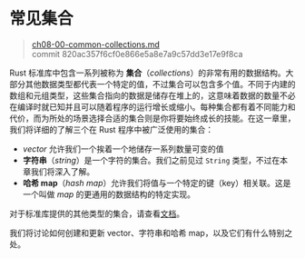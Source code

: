 # 常见集合

> [ch08-00-common-collections.md](https://github.com/rust-lang/book/blob/master/src/ch08-00-common-collections.md)
> <br>
> commit 820ac357f6cf0e866e5a8e7a9c57dd3e17e9f8ca

Rust 标准库中包含一系列被称为 **集合**（*collections*）的非常有用的数据结构。大部分其他数据类型都代表一个特定的值，不过集合可以包含多个值。不同于内建的数组和元组类型，这些集合指向的数据是储存在堆上的，这意味着数据的数量不必在编译时就已知并且可以随着程序的运行增长或缩小。每种集合都有着不同能力和代价，而为所处的场景选择合适的集合则是你将要始终成长的技能。在这一章里，我们将详细的了解三个在 Rust 程序中被广泛使用的集合：

* *vector* 允许我们一个挨着一个地储存一系列数量可变的值
* **字符串**（*string*）是一个字符的集合。我们之前见过 `String` 类型，不过在本章我们将深入了解。
* **哈希 map**（*hash map*）允许我们将值与一个特定的键（key）相关联。这是一个叫做 *map* 的更通用的数据结构的特定实现。

对于标准库提供的其他类型的集合，请查看[文档][collections]。

[collections]: https://doc.rust-lang.org/std/collections

我们将讨论如何创建和更新 vector、字符串和哈希 map，以及它们有什么特别之处。
